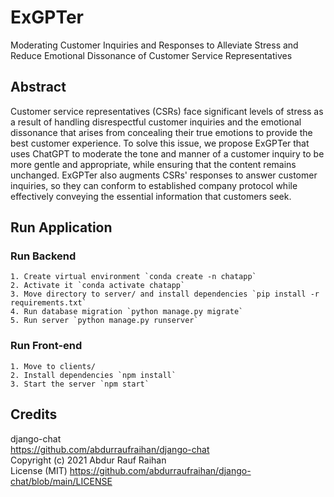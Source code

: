 # ExGPTer

Moderating Customer Inquiries and Responses to Alleviate Stress and Reduce Emotional Dissonance of Customer Service Representatives


## Abstract
Customer service representatives (CSRs) face significant levels of stress as a result of handling disrespectful customer inquiries and the emotional dissonance that arises from concealing their true emotions to provide the best customer experience. To solve this issue, we propose ExGPTer that uses ChatGPT to moderate the tone and manner of a customer inquiry to be more gentle and appropriate, while ensuring that the content remains unchanged. ExGPTer also augments CSRs' responses to answer customer inquiries, so they can conform to established company protocol while effectively conveying the essential information that customers seek.


## Run Application

### Run Backend
```
1. Create virtual environment `conda create -n chatapp`
2. Activate it `conda activate chatapp`
3. Move directory to server/ and install dependencies `pip install -r requirements.txt`
4. Run database migration `python manage.py migrate`
5. Run server `python manage.py runserver`
```

### Run Front-end
```
1. Move to clients/
2. Install dependencies `npm install`
3. Start the server `npm start`
```

## Credits
django-chat  
https://github.com/abdurraufraihan/django-chat  
Copyright (c) 2021 Abdur Rauf Raihan  
License (MIT) https://github.com/abdurraufraihan/django-chat/blob/main/LICENSE